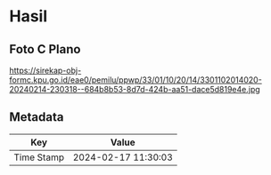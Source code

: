 # Hasil

## Foto C Plano

https://sirekap-obj-formc.kpu.go.id/eae0/pemilu/ppwp/33/01/10/20/14/3301102014020-20240214-230318--684b8b53-8d7d-424b-aa51-dace5d819e4e.jpg


## Metadata

| Key        | Value               |
| ---------- | ------------------- |
| Time Stamp | 2024-02-17 11:30:03 |



